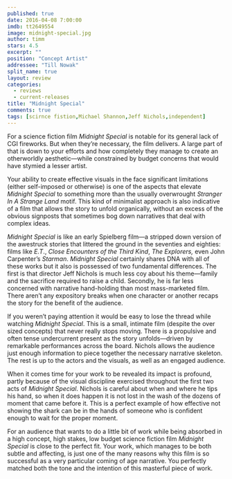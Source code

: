 ```yaml
---
published: true
date: 2016-04-08 7:00:00
imdb: tt2649554
image: midnight-special.jpg
author: timm
stars: 4.5
excerpt: ""
position: "Concept Artist"
addressee: "Till Nowak"
split_name: true
layout: review
categories: 
  - reviews
  - current-releases
title: "Midnight Special"
comments: true
tags: [scirnce fistion,Michael Shannon,Jeff Nichols,independent]
---
```

For a science fiction film _Midnight Special_ is notable for its general lack of CGI fireworks. But when they’re necessary, the film delivers. A large part of that is down to your efforts and how completely they manage to create an otherworldly aesthetic—while constrained by budget concerns that would have stymied a lesser artist. 

Your ability to create effective visuals in the face significant limitations (either self-imposed or otherwise) is one of the aspects that elevate _Midnight Special_ to something more than the usually overwrought _Stranger In A Strange Land_ motif. This kind of minimalist approach is also indicative of a film that allows the story to unfold organically, without an excess of the obvious signposts that sometimes bog down narratives that deal with complex ideas. 

_Midnight Special_ is like an early Spielberg film—a stripped down version of the awestruck stories that littered the ground in the seventies and eighties: films like _E.T_., _Close Encounters of the Third Kind_, _The Explorers,_ even John Carpenter’s _Starman_. _Midnight Special_ certainly shares DNA with all of these works but it also is possessed of two fundamental differences. The first is that director Jeff Nichols is much less coy about his theme—family and the sacrifice required to raise a child. Secondly, he is far less concerned with narrative hand-holding than most mass-marketed film. There aren’t any expository breaks when one character or another recaps the story for the benefit of the audience. 

If you weren’t paying attention it would be easy to lose the thread while watching _Midnight Special_. This is a small, intimate film (despite the over sized concepts) that never really stops moving. There is a propulsive and often tense undercurrent present as the story unfolds—driven by remarkable performances across the board. Nichols allows the audience just enough information to piece together the necessary narrative skeleton. The rest is up to the actors and the visuals, as well as an engaged audience.

When it comes time for your work to be revealed its impact is profound, partly because of the visual discipline exercised throughout the first two acts of _Midnight Special_. Nichols is careful about when and where he tips his hand, so when it does happen it is not lost in the wash of the dozens of moment that came before it. This is a perfect example of how effective not showing the shark can be in the hands of someone who is confident enough to wait for the proper moment.

For an audience that wants to do a little bit of work while being absorbed in a high concept, high stakes, low budget science fiction film _Midnight Special_ is close to the perfect fit. Your work, which manages to be both subtle and affecting, is just one of the many reasons why this film is so successful as a very particular coming of age narrative. You perfectly matched both the tone and the intention of this masterful piece of work.